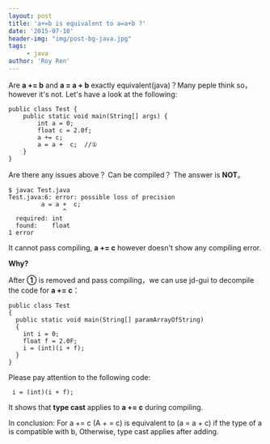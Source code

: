 ```yaml
---
layout: post
title: 'a+=b is equivalent to a=a+b ?'
date: '2015-07-10'
header-img: "img/post-bg-java.jpg"
tags:
     - java
author: 'Roy Ren'
---
```


Are **a += b** and **a = a + b** exactly equivalent(java)？Many peple think so，however it's not. Let's have a look at the following:

	public class Test {
	    public static void main(String[] args) {
	        int a = 0;
	        float c = 2.0f;
	        a += c;
	        a = a +  c;  //①
	    }
	}

Are there any issues above？ Can be compiled？ The answer is **NOT**。

	$ javac Test.java
	Test.java:6: error: possible loss of precision
	         a = a +  c;
	               ^
	  required: int
	  found:    float
	1 error

It cannot pass compiling, **a += c** however doesn't show any compiling error.

**Why?**

After **①** is removed and pass compiling，we can use jd-gui to decompile the code for **a += c**：

	public class Test
	{
	  public static void main(String[] paramArrayOfString)
	  {
	    int i = 0;
	    float f = 2.0F;
	    i = (int)(i + f);
	  }
	}

Please pay attention to the following code:

	 i = (int)(i + f);
	 
It shows that **type cast** applies to **a += c** during compiling.

In conclusion: 
For a += c
(A + = c) is equivalent to (a = a + c) if the type of a is compatible with b,
Otherwise, type cast applies after adding.

